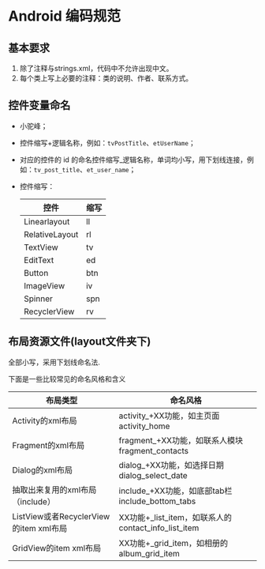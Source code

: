 # Android 编码规范 #
## 基本要求 ##
1. 除了注释与strings.xml，代码中不允许出现中文。
2. 每个类上写上必要的注释：类的说明、作者、联系方式。

##  控件变量命名 ##
- 小驼峰；
- 控件缩写+逻辑名称，例如：`tvPostTitle`、`etUserName`；
- 对应的控件的 id 的命名控件缩写_逻辑名称，单词均小写，用下划线连接，例如：`tv_post_title`、`et_user_name`；
- 控件缩写：
    
    控件 | 缩写
    ----- | ----
    Linearlayout | ll
    RelativeLayout | rl
    TextView | tv
    EditText | ed
    Button | btn
    ImageView | iv
    Spinner | spn
    RecyclerView | rv
    
## 布局资源文件(layout文件夹下)

全部小写，采用下划线命名法.

下面是一些比较常见的命名风格和含义

|布局类型| 命名风格 |
|-------|----------|
|Activity的xml布局|activity_+XX功能，如主页面activity_home|
|Fragment的xml布局|fragment_+XX功能，如联系人模块fragment_contacts|
|Dialog的xml布局|dialog_+XX功能，如选择日期dialog_select_date|
|抽取出来复用的xml布局（include）|include_+XX功能，如底部tab栏include_bottom_tabs|
|ListView或者RecyclerView的item xml布局|XX功能+_list_item，如联系人的contact_info_list_item|
|GridView的item xml布局|XX功能+_grid_item，如相册的album_grid_item|

    

    


